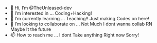- 👋 Hi, I’m @TheUnleased-dev
- 👀 I’m interested in ... Coding+Hacking!
- 🌱 I’m currently learning ... Teaching!! Just making Codes on here!
- 💞️ I’m looking to collaborate on ... Not Much I dont wanna collab RN Maybe It the future
- 📫 How to reach me ... I dont Take anything Right now Sorry!

<!---
TheUnleased-dev/TheUnleased-dev is a ✨ special ✨ repository because its `README.md` (this file) appears on your GitHub profile.
You can click the Preview link to take a look at your changes.
--->
